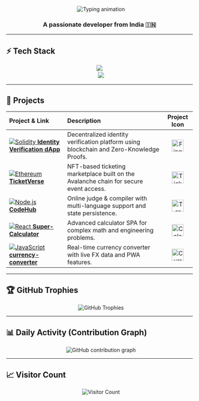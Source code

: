 <p align="center">
  <img src="https://readme-typing-svg.herokuapp.com?font=Fira+Code&size=44&duration=2500&pause=900&color=16BFFD&center=true&vCenter=true&width=700&lines=Hi,+I+am+Gourav" alt="Typing animation"/>
</p>

<h3 align="center">A passionate developer from India 🇮🇳</h3>

---

## ⚡ Tech Stack
<p align="center">
  <img src="https://skillicons.dev/icons?i=cpp,js,ts,react,nodejs,express,mongodb,solidity,html,css,git,github,vscode,figma&perline=7" />
  <br>
  <img src="https://skillicons.dev/icons?i=redux,python,tailwind,bootstrap,docker,jest,linux,ethereum&perline=7" />
</p>

---

## 🚀 Projects

| Project & Link | Description | Project Icon |
|:--------------|:------------|:------------:|
| [![Solidity](https://skillicons.dev/icons?i=solidity) **Identity Verification dApp**](https://github.com/Mr-Bathwal/identity-dapp) | Decentralized identity verification platform using blockchain and Zero-Knowledge Proofs. | <img src="https://cdn-icons-png.flaticon.com/512/3062/3062634.png" width="32" alt="Fingerprint Icon"/> |
| [![Ethereum](https://skillicons.dev/icons?i=ethereum) **TicketVerse**](https://github.com/Mr-Bathwal/hackathon) | NFT-based ticketing marketplace built on the Avalanche chain for secure event access. | <img src="https://cdn-icons-png.flaticon.com/512/786/786432.png" width="32" alt="Ticket Icon"/> |
| [![Node.js](https://skillicons.dev/icons?i=nodejs,express,mongodb) **CodeHub**](https://github.com/Mr-Bathwal/CodeHub) | Online judge & compiler with multi-language support and state persistence. | <img src="https://cdn-icons-png.flaticon.com/512/2921/2921222.png" width="32" alt="Terminal Icon"/> |
| [![React](https://skillicons.dev/icons?i=react,js) **Super-Calculator**](https://github.com/Mr-Bathwal/Super-Calculator) | Advanced calculator SPA for complex math and engineering problems. | <img src="https://cdn-icons-png.flaticon.com/512/2452/2452650.png" width="32" alt="Calculator Icon"/> |
| [![JavaScript](https://skillicons.dev/icons?i=js) **currency-converter**](https://github.com/Mr-Bathwal/currency-converter) | Real-time currency converter with live FX data and PWA features. | <img src="https://cdn-icons-png.flaticon.com/512/3135/3135715.png" width="32" alt="Currency Icon"/> |

---

## 🏆 GitHub Trophies
<p align="center">
  <img src="https://github-profile-trophy.vercel.app/?username=Mr-Bathwal&theme=onedark&column=6" alt="GitHub Trophies"/>
</p>

---

## 📊 Daily Activity (Contribution Graph)
<p align="center">
  <img src="https://github-readme-activity-graph.vercel.app/graph?username=Mr-Bathwal&theme=tokyo-night" alt="GitHub contribution graph" />
</p>

---

## 📈 Visitor Count
<p align="center">
  <img src="https://visitor-badge.laobi.icu/badge?page_id=Mr-Bathwal" alt="Visitor Count"/>
</p>
